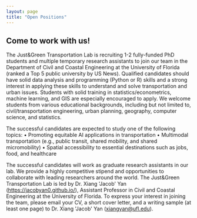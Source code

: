 ```yaml
---
layout: page
title: "Open Positions"
---
```


## Come to work with us!

The Just\&Green Transportation Lab is recruiting 1-2 fully-funded PhD students and multiple temporary research assistants to join our team in the Department of Civil and Coastal Engineering at the University of Florida (ranked a Top 5 public university by US News). Qualified candidates should have solid data analysis and programming (Python or R) skills and a strong interest in applying these skills to understand and solve transportation and urban issues. Students with solid training in statistics/econometrics, machine learning, and GIS are especially encouraged to apply. We welcome students from various educational backgrounds, including but not limited to, civil/transportation engineering, urban planning, geography, computer science, and statistics.

The successful candidates are expected to study one of the following topics:
•	Promoting equitable AI applications in transportation
•	Multimodal transportation (e.g., public transit, shared mobility, and shared micromobility)
•	Spatial accessibility to essential destinations such as jobs, food, and healthcare

The successful candidates will work as graduate research assistants in our lab. We provide a highly competitive stipend and opportunities to collaborate with leading researchers around the world.
The Just\&Green Transportation Lab is led by Dr. Xiang 'Jacob' Yan (https://jacobyan0.github.io/), Assistant Professor in Civil and Coastal Engineering at the University of Florida. To express your interest in joining the team, please email your CV, a short cover letter, and a writing sample (at least one page) to Dr. Xiang 'Jacob' Yan (xiangyan@ufl.edu). 

